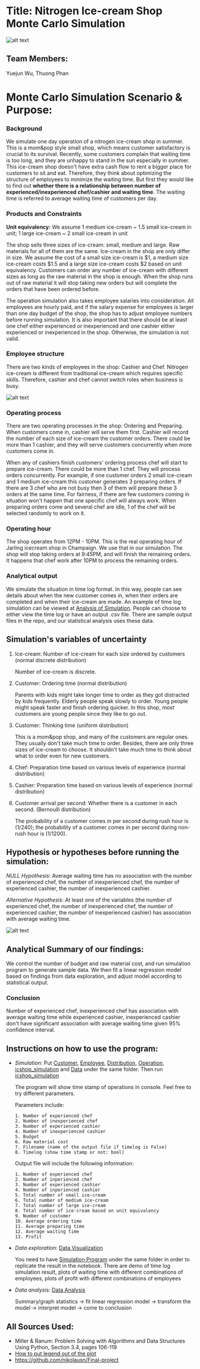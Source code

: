 # Title: Nitrogen Ice-cream Shop Monte Carlo Simulation
![alt text](https://torontocitykey.com/wp-content/uploads/2017/11/Labsense-1.jpg)

## Team Members:
Yuejun Wu, Thuong Phan

# Monte Carlo Simulation Scenario & Purpose:
### Background
We simulate one day operation of a nitrogen ice-cream shop in summer. This is a mom&pop style small shop, which means customer satisfactory is crucial to its survival.
Recently, some customers complain that waiting time is too long, and they are unhappy to stand in the sun especially in summer. This ice-cream shop doesn't have extra cash flow
to rent a bigger place for customers to sit and eat. Therefore, they think about optimizing the structure of employees to minimize the waiting time. But first they would like to find out
**whether there is a relationship between number of experienced/inexperienced chef/cashier and waiting time**.
The waiting time is referred to average waiting time of customers per day.


### Products and Constraints
**Unit equivalency:**
We assume 1 medium ice-cream ~ 1.5 small ice-cream in unit; 1 large ice-cream ~ 2 small ice-cream in unit

The shop sells three sizes of ice-cream: small, medium and large. Raw materials for all of them are the same. Ice-cream in the shop are only differ in size. 
We assume the cost of a small size ice-cream is $1, a medium size ice-cream costs $1.5 and a large size ice-cream costs $2 based on 
unit equivalency. Customers can order any number of ice-cream with different sizes as
long as the raw material in the shop is enough. When the shop runs out of raw material it will stop taking new orders but will complete the orders that have been ordered before. 

The operation simulation also takes employee salaries into consideration. All employees are hourly paid, and if the salary expense for employees is larger than one day budget of the shop, the shop
has to adjust employee numbers before running simulation. It is also important that there should be at least one chef either experienced or inexperienced and one cashier either experienced or inexperienced in the shop. 
Otherwise, the simulation is not valid.


### Employee structure
There are two kinds of employees in the shop: Cashier and Chef.
Nitrogen ice-cream is different from traditional ice-cream which requires specific skills. Therefore, cashier and chef cannot switch roles when business is busy.

![alt text](http://images.honestcooking.com/wp-content/uploads/2012/06/Milk-Solid-Ice-Cream-Bangkok-495x316.jpg)


### Operating process
There are two operating processes in the shop: Ordering and Preparing. When customers come in, cashier will serve them first. Cashier will record the number of each size of ice-cream
the customer orders. There could be more than 1 cashier, and they will serve customers concurrently when more customers come in. 

When any of cashiers finish customers' ordering process chef will start to prepare ice-cream. There could be more than 1 chef. They will process orders concurrently. For example, if one customer orders 2 small ice-cream and 1 medium ice-cream
this customer generates 3 preparing orders. If there are 3 chef who are not busy then 3 of them will prepare these 3 orders at the same time. For fairness, if there are few customers coming in
situation won't happen that one specific chef will always work. When preparing orders come and several chef are idle, 1 of the chef will be selected randomly to work on it.


### Operating hour
The shop operates from 12PM - 10PM. This is the real operating hour of Jarling icecream shop in Champaign. We use that in our simulation. The shop will stop taking orders at 9:45PM, and
will finish the remaining orders. It happens that chef work after 10PM to process the remaining orders.


### Analytical output
We simulate the situation in time log format. In this way, people can see details about when the new customer comes in, when their orders are completed and when their ice-cream are made.
An example of time log simulation can be viewed at [Analysis of Simulation](Analysis%20of%20simulation.ipynb). People can choose to either view the time log or have an output .csv
file. There are sample output files in the repo, and our statistical analysis uses these data.


## Simulation's variables of uncertainty

1. Ice-cream: Number of ice-cream for each size ordered by customers (normal discrete distribution)
              
      Number of ice-cream is discrete.
              
2. Customer: Ordering time (normal distribution) 

      Parents with kids might take longer time to order as they got distracted by kids frequently. Elderly people speak slowly to order.
      Young people might speak faster and finish ordering quicker. In this shop, most customers are young people since they like to go out.

3. Customer: Thinking time (uniform distribution) 
      
      This is a mom&pop shop, and many of the customers are regular ones. They usually don't take much time to order.
      Besides, there are only three sizes of ice-cream to choose. It shouldn't take much time to think about what to order even for new customers.

4. Chef: Preparation time based on various levels of experience (normal distribution)

5. Cashier: Preparation time based on various levels of experience (normal distribution)

6. Customer arrival per second: Whether there is a customer in each second. (Bernoulli distribution)
                              
      The probability of a customer comes in per second during rush hour is (1/240); the probability of a customer comes in per second during non-rush hour is (1/1200).


## Hypothesis or hypotheses before running the simulation:
*NULL Hypothesis*: Average waiting time has no association with the number of experienced chef, the number of inexperienced chef, the number of experienced cashier, the number of inexperienced cashier.

*Alternative Hypothesis*: At least one of the variables (the number of experienced chef, the number of inexperienced chef, the number of experienced cashier, the number of inexperienced cashier) has association with average waiting time.

![alt text](https://github.com/sayaaoi/Final_Project/blob/master/data/waiting%20line.png)

## Analytical Summary of our findings:
We control the number of budget and raw material cost, and run simulation program to generate sample data. 
We then fit a linear regression model based on findings from data exploration, and adjust model according to statistical output.

### Conclusion

Number of experienced chef, inexperienced chef has association with average waiting time while experienced cashier, inexperienced cashier don't have significant association
with average waiting time given 95% confidence interval.

## Instructions on how to use the program:
 - *Simulation*: Put [Customer](Customer.py), [Employee](Employee.py), [Distribution](Distribution.py), [Operation](Operation.py), [icshop_simulation](icshop_simulation.py) and [Data](data) 
 under the same folder. Then run [icshop_simulation](icshop_simulation.py)   
          
     The program will show time stamp of operations in console. Feel free to try different parameters.
     
     Parameters include: 
     ````
     1. Number of experienced chef 
     2. Number of inexperienced chef 
     3. Number of experienced cashier 
     4. Number of inexperienced cashier 
     5. Budget 
     6. Raw material cost 
     7. Filename (name of the output file if timelog is False)
     8. Timelog (show time stamp or not: bool) 
     ````
     Output file will include the following information:
     ````
     1. Number of experienced chef
     2. Number of inperienced chef
     3. Number of experienced cashier
     4. Number of inperienced cashier
     5. Total number of small ice-cream
     6. Total number of medium ice-cream
     7. Total number of large ice-cream
     8. Total number of ice-cream based on unit equivalency
     9. Number of customer
     10. Average ordering time
     11. Average preparing time
     12. Average waiting time
     13. Profit

 - *Data exploration*: [Data Visualization](Analysis%20of%20simulation.ipynb)   
          
    You need to have [Simulation Program](icshop_simulation.py) under the same folder in order to replicate the result in the notebook.
    There are demo of time log simulation result, plots of waiting time with different combinations of employees, plots of profit with different combinations of employees

 - *Data analysis*: [Data Analysis](Data_Analysis.md)
                 
      Summary/graph statistics -> fit linear regression model -> transform the model -> interpret model -> come to conclusion

## All Sources Used:
- Miller & Ranum: Problem Solving with Algorithms and Data Structures Using Python, Section 3.4, pages 106-119
- [How to put legend out of the plot](https://stackoverflow.com/questions/4700614/how-to-put-the-legend-out-of-the-plot?)
- https://github.com/nikolausn/Final-project



